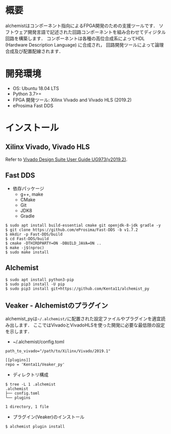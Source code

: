 # 概要

alchemistはコンポーネント指向によるFPGA開発のための支援ツールです．
ソフトウェア開発言語で記述された回路コンポーネントを組み合わせてディジタル回路を構築します．
コンポーネントは各種の高位合成系によってHDL (Hardware Description Language) に合成され，
回路開発ツールによって論理合成及び配置配線されます．

# 開発環境

- OS: Ubuntu 18.04 LTS
- Python 3.7>=
- FPGA 開発ツール: Xilinx Vivado and Vivado HLS (2019.2)
- eProsima Fast DDS

# インストール

## Xilinx Vivado, Vivado HLS

Refer to [Vivado Design Suite User Guide UG973(v2019.2)](https://www.xilinx.com/support/documentation/sw_manuals/xilinx2019_2/ug973-vivado-release-notes-install-license.pdf).

## Fast DDS

- 依存パッケージ
  - g++, make
  - CMake
  - Git
  - JDK8
  - Gradle

```
$ sudo apt install build-essential cmake git openjdk-8-jdk gradle -y
$ git clone https://github.com/eProsima/Fast-DDS -b v1.7.2
$ mkdir -p Fast-DDS/build
$ cd Fast-DDS/build
$ cmake -DTHIRDPARTY=ON -DBUILD_JAVA=ON ..
$ make -j$(nproc)
$ sudo make install
```

## Alchemist

```
$ sudo apt install python3-pip
$ sudo pip3 install -U pip
$ sudo pip3 install git+https://github.com/Kenta11/alchemist_py
```

## Veaker - Alchemistのプラグイン

alchemist_pyは`~/.alchemist/`に配置された設定ファイルやプラグインを適宜読み出します．
ここではVivadoとVivadoHLSを使った開発に必要な最低限の設定を示します．

- ~/.alchemist/config.toml

```
path_to_vivado="/path/to/Xilinx/Vivado/2019.1"

[[plugins]]
repo = 'Kenta11/Veaker_py'
```

- ディレクトリ構成

```
$ tree -L 1 .alchemist
.alchemist
├── config.toml
└── plugins

1 directory, 1 file
```

- プラグイン(Veaker)のインストール

```
$ alchemist plugin install
```
